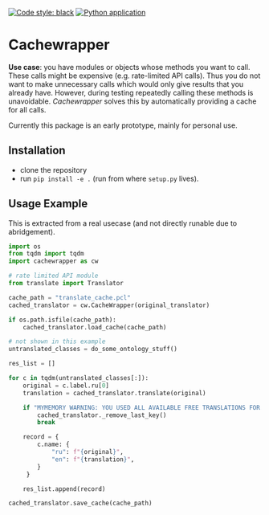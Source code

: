 [![Code style: black](https://img.shields.io/badge/code%20style-black-000000.svg)](https://github.com/psf/black)
[![Python application](https://github.com/cknoll/cachewrapper/actions/workflows/python-app.yml/badge.svg)](https://github.com/cknoll/cachewrapper/actions/workflows/python-app.yml)

# Cachewrapper

**Use case**: you have modules or objects whose methods you want to call. These calls might be expensive (e.g. rate-limited API calls). Thus you do not want to make unnecessary calls which would only give results that you already have. However, during testing repeatedly calling these methods is unavoidable. *Cachewrapper* solves this by automatically providing a cache for all calls.


Currently this package is an early prototype, mainly for personal use.

## Installation


- clone the repository
- run `pip install -e .` (run from where `setup.py` lives).


## Usage Example


This is extracted from a real usecase (and not directly runable due to abridgement).

```python
import os
from tqdm import tqdm
import cachewrapper as cw

# rate limited API module
from translate import Translator

cache_path = "translate_cache.pcl"
cached_translator = cw.CacheWrapper(original_translator)

if os.path.isfile(cache_path):
    cached_translator.load_cache(cache_path)

# not shown in this example
untranslated_classes = do_some_ontology_stuff()

res_list = []

for c in tqdm(untranslated_classes[:]):
    original = c.label.ru[0]
    translation = cached_translator.translate(original)

    if "MYMEMORY WARNING: YOU USED ALL AVAILABLE FREE TRANSLATIONS FOR TODAY" in translation:
        cached_translator._remove_last_key()
        break

    record = {
        c.name: {
            "ru": f"{original}",
            "en": f"{translation}",
        }
     }

    res_list.append(record)

cached_translator.save_cache(cache_path)

```

